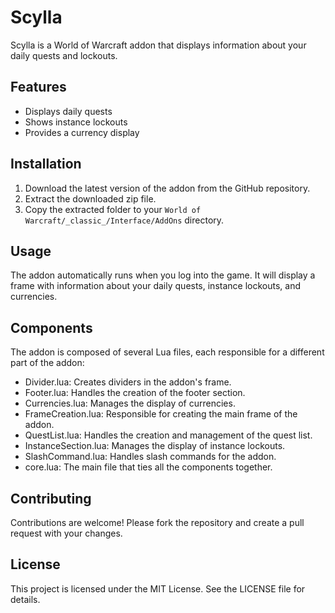 # Scylla

Scylla is a World of Warcraft addon that displays information about your daily quests and lockouts.

## Features

- Displays daily quests
- Shows instance lockouts
- Provides a currency display

## Installation

1. Download the latest version of the addon from the GitHub repository.
2. Extract the downloaded zip file.
3. Copy the extracted folder to your `World of Warcraft/_classic_/Interface/AddOns` directory.

## Usage

The addon automatically runs when you log into the game. It will display a frame with information about your daily quests, instance lockouts, and currencies.

## Components

The addon is composed of several Lua files, each responsible for a different part of the addon:

- Divider.lua: Creates dividers in the addon's frame.
- Footer.lua: Handles the creation of the footer section.
- Currencies.lua: Manages the display of currencies.
- FrameCreation.lua: Responsible for creating the main frame of the addon.
- QuestList.lua: Handles the creation and management of the quest list.
- InstanceSection.lua: Manages the display of instance lockouts.
- SlashCommand.lua: Handles slash commands for the addon.
- core.lua: The main file that ties all the components together.

## Contributing

Contributions are welcome! Please fork the repository and create a pull request with your changes.

## License

This project is licensed under the MIT License. See the LICENSE file for details.
